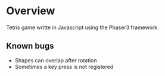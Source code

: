# Overview
Tetris game writte in Javascript using the Phaser3 framework.

## Known bugs
* Shapes can overlap after rotation
* Sometimes a key press is not registered